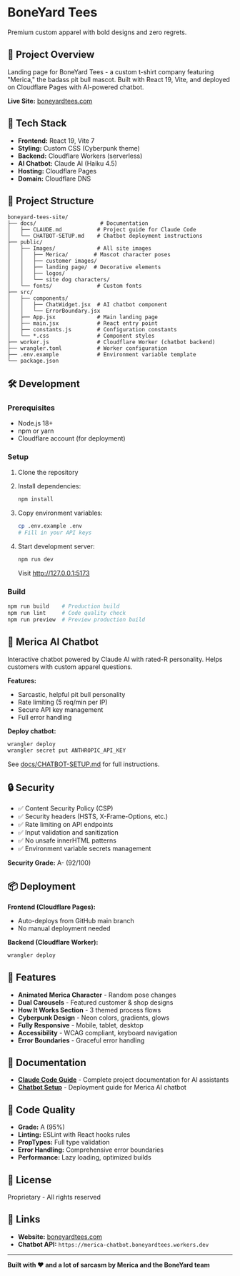 # BoneYard Tees

Premium custom apparel with bold designs and zero regrets.

## 🎯 Project Overview

Landing page for BoneYard Tees - a custom t-shirt company featuring "Merica," the badass pit bull mascot. Built with React 19, Vite, and deployed on Cloudflare Pages with AI-powered chatbot.

**Live Site:** [boneyardtees.com](https://boneyardtees.com)

## 🚀 Tech Stack

- **Frontend:** React 19, Vite 7
- **Styling:** Custom CSS (Cyberpunk theme)
- **Backend:** Cloudflare Workers (serverless)
- **AI Chatbot:** Claude AI (Haiku 4.5)
- **Hosting:** Cloudflare Pages
- **Domain:** Cloudflare DNS

## 📁 Project Structure

```
boneyard-tees-site/
├── docs/                    # Documentation
│   ├── CLAUDE.md           # Project guide for Claude Code
│   └── CHATBOT-SETUP.md    # Chatbot deployment instructions
├── public/
│   ├── Images/             # All site images
│   │   ├── Merica/        # Mascot character poses
│   │   ├── customer images/
│   │   ├── landing page/  # Decorative elements
│   │   ├── logos/
│   │   └── site dog characters/
│   └── fonts/              # Custom fonts
├── src/
│   ├── components/
│   │   ├── ChatWidget.jsx  # AI chatbot component
│   │   └── ErrorBoundary.jsx
│   ├── App.jsx             # Main landing page
│   ├── main.jsx            # React entry point
│   ├── constants.js        # Configuration constants
│   └── *.css               # Component styles
├── worker.js               # Cloudflare Worker (chatbot backend)
├── wrangler.toml           # Worker configuration
├── .env.example            # Environment variable template
└── package.json
```

## 🛠️ Development

### Prerequisites

- Node.js 18+
- npm or yarn
- Cloudflare account (for deployment)

### Setup

1. Clone the repository
2. Install dependencies:
   ```bash
   npm install
   ```

3. Copy environment variables:
   ```bash
   cp .env.example .env
   # Fill in your API keys
   ```

4. Start development server:
   ```bash
   npm run dev
   ```
   Visit http://127.0.0.1:5173

### Build

```bash
npm run build    # Production build
npm run lint     # Code quality check
npm run preview  # Preview production build
```

## 🤖 Merica AI Chatbot

Interactive chatbot powered by Claude AI with rated-R personality. Helps customers with custom apparel questions.

**Features:**
- Sarcastic, helpful pit bull personality
- Rate limiting (5 req/min per IP)
- Secure API key management
- Full error handling

**Deploy chatbot:**
```bash
wrangler deploy
wrangler secret put ANTHROPIC_API_KEY
```

See [docs/CHATBOT-SETUP.md](docs/CHATBOT-SETUP.md) for full instructions.

## 🔒 Security

- ✅ Content Security Policy (CSP)
- ✅ Security headers (HSTS, X-Frame-Options, etc.)
- ✅ Rate limiting on API endpoints
- ✅ Input validation and sanitization
- ✅ No unsafe innerHTML patterns
- ✅ Environment variable secrets management

**Security Grade:** A- (92/100)

## 📦 Deployment

**Frontend (Cloudflare Pages):**
- Auto-deploys from GitHub main branch
- No manual deployment needed

**Backend (Cloudflare Worker):**
```bash
wrangler deploy
```

## 🎨 Features

- **Animated Merica Character** - Random pose changes
- **Dual Carousels** - Featured customer & shop designs
- **How It Works Section** - 3 themed process flows
- **Cyberpunk Design** - Neon colors, gradients, glows
- **Fully Responsive** - Mobile, tablet, desktop
- **Accessibility** - WCAG compliant, keyboard navigation
- **Error Boundaries** - Graceful error handling

## 📝 Documentation

- **[Claude Code Guide](docs/CLAUDE.md)** - Complete project documentation for AI assistants
- **[Chatbot Setup](docs/CHATBOT-SETUP.md)** - Deployment guide for Merica AI chatbot

## 🧪 Code Quality

- **Grade:** A (95%)
- **Linting:** ESLint with React hooks rules
- **PropTypes:** Full type validation
- **Error Handling:** Comprehensive error boundaries
- **Performance:** Lazy loading, optimized builds

## 📄 License

Proprietary - All rights reserved

## 🔗 Links

- **Website:** [boneyardtees.com](https://boneyardtees.com)
- **Chatbot API:** `https://merica-chatbot.boneyardtees.workers.dev`

---

**Built with ❤️ and a lot of sarcasm by Merica and the BoneYard team**

